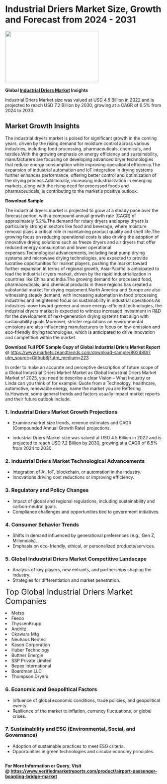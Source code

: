 <H1>Industrial Driers Market Size, Growth and Forecast from 2024 - 2031</H1><img class="aligncenter size-medium wp-image-584254" src="https://thirdeyenews.in/wp-content/uploads/2024/09/Global-Market-Research-300x168.jpeg" alt="" width="300" height="168" /><p><strong>Global&nbsp;<a href="https://www.marketsizeandtrends.com/download-sample/802480/?utm_source=Github8j?utm_medium=223">Industrial Driers Market</a> Insights</strong></p><p>Industrial Driers Market size was valued at USD 4.5 Billion in 2022 and is projected to reach USD 7.2 Billion by 2030, growing at a CAGR of 6.5% from 2024 to 2030.</p><p><h2>Market Growth Insights</h2> <p>The industrial dryers market is poised for significant growth in the coming years, driven by the rising demand for moisture control across various industries, including food processing, pharmaceuticals, chemicals, and textiles.With the growing emphasis on energy efficiency and sustainability, manufacturers are focusing on developing advanced dryer technologies that reduce energy consumption while improving operational efficiency.The expansion of industrial automation and IoT integration in drying systems further enhances performance, offering better control and optimization of the drying process.Additionally, increasing industrialization in emerging markets, along with the rising need for processed foods and pharmaceuticals, is contributing to the market's positive outlook.</p> <p><strong>Download Sample</strong></p> <p>The industrial dryers market is projected to grow at a steady pace over the forecast period, with a compound annual growth rate (CAGR) of approximately 5.2%.The demand for rotary dryers and spray dryers is particularly strong in sectors like food and beverage, where moisture removal plays a critical role in maintaining product quality and shelf life.The growing focus on reducing operational costs is also driving the adoption of innovative drying solutions such as freeze dryers and air dryers that offer reduced energy consumption and lower operational expenses.Technological advancements, including heat pump drying systems and microwave drying technologies, are expected to provide lucrative opportunities for market players, pushing the market toward further expansion.In terms of regional growth, Asia-Pacific is anticipated to lead the industrial dryers market, driven by the rapid industrialization in countries like China and India.The growing demand for processed food, pharmaceuticals, and chemical products in these regions has created a substantial market for drying equipment.North America and Europe are also witnessing steady demand, with increasing automation in food processing industries and heightened focus on sustainability in industrial operations.As industries move toward greener and more energy-efficient technologies, the industrial dryers market is expected to witness increased investment in R&D for the development of next-generation drying systems that align with sustainability goals.Moreover, stricter regulations on environmental emissions are also influencing manufacturers to focus on low-emission and eco-friendly drying technologies, which is anticipated to drive innovation and competition within the market.<p><span class=""><strong>Download Full PDF Sample Copy of Global Industrial Driers Market Report</strong> @ <a href="https://www.marketsizeandtrends.com/download-sample/802480/?utm_source=Github8j?utm_medium=223" target="_blank">https://www.marketsizeandtrends.com/download-sample/802480/?utm_source=Github8j?utm_medium=223</a></span></p><p>In order to make an accurate and perceptive description of future scope of a Global&nbsp;Industrial Driers Market Market as Global&nbsp;Industrial Driers Market Market of 2025, you need to describe a clear Vision &ndash; What Industry or Linda can you think of for example: Quote from a Technology, healthcare, automotive, renewable energy, name the market you are Reffering to.However, some general trends and factors usually impact market reports and their future outlook include:</p><h3>1.&nbsp;<strong>Industrial Driers Market Growth Projections</strong></h3><ul><li>Examine market size trends, revenue estimates and CAGR (Compounded Annual Growth Rate) projections.</li><li><p>Industrial Driers Market size was valued at USD 4.5 Billion in 2022 and is projected to reach USD 7.2 Billion by 2030, growing at a CAGR of 6.5% from 2024 to 2030.</p></li></ul><h3>2.&nbsp;<strong>Industrial Driers Market Technological Advancements</strong></h3><ul><li>Integration of AI, IoT, blockchain, or automation in the industry.</li><li>Innovations driving cost reductions or improving efficiency.</li></ul><h3>3.&nbsp;<strong>Regulatory and Policy Changes</strong></h3><ul><li>Impact of global and regional regulations, including sustainability and carbon-neutral goals.</li><li>Compliance challenges and opportunities tied to government initiatives.</li></ul><h3>4.&nbsp;<strong>Consumer Behavior Trends</strong></h3><ul><li>Shifts in demand influenced by generational preferences (e.g., Gen Z, Millennials).</li><li>Emphasis on eco-friendly, ethical, or personalized products/services.</li></ul><h3>5.&nbsp;<strong>Global Industrial Driers Market Competitive Landscape</strong></h3><ul><li>Analysis of key players, new entrants, and partnerships shaping the industry.</li><li>Strategies for differentiation and market penetration.</li></ul><p data-pm-slice="1 1 []"><span style="color: inherit; font-family: inherit; font-size: 25px;">Top Global Industrial Driers Market Companies</span></p><div class="" data-test-id=""><p><li>Metso</li><li> Feeco</li><li> ThyssenKrupp</li><li> Andritz</li><li> Okawara Mfg</li><li> Neuhaus Neotec</li><li> Kason Corporation</li><li> Huber Technology</li><li> Buttner Energie</li><li> SSP Private Limited</li><li> Bepex International</li><li> Boardman LLC</li><li> Thompson Dryers</li></p></div><h3>6.&nbsp;<strong>Economic and Geopolitical Factors</strong></h3><ul><li>Influence of global economic conditions, trade policies, and geopolitical events.</li><li>Resilience of the market to inflation, currency fluctuations, or global crises.</li></ul><h3>7.&nbsp;<strong>Sustainability and ESG (Environmental, Social, and Governance)</strong></h3><ul><li>Adoption of sustainable practices to meet ESG criteria.</li><li>Opportunities in green technologies and circular economy principles.</li></ul><h2><strong style="font-size: 14px;">For More Information or Query, Visit @&nbsp;</strong><a style="background-color: #ffffff; font-size: 14px;" href="https://www.marketsizeandtrends.com/report/industrial-driers-market/" target="_blank">https://www.verifiedmarketreports.com/product/airport-passenger-boarding-bridge-market</a></h2>